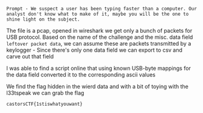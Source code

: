 `Prompt - We suspect a user has been typing faster than a computer. Our analyst don't know what to make of it, maybe you will be the one to shine light on the subject.`

The file is a pcap, opened in wireshark we get only a bunch of packets for USB protocol. Based on the name of the challenge and the misc. data field `leftover packet data`, we can assume these are packets transmitted by a keylogger - Since there's only one data field we can export to csv and carve out that field

I was able to find a script online that using known USB-byte mappings for the data field converted it to the corresponding ascii values

We find the flag hidden in the wierd data and with a bit of toying with the l33tspeak we can grab the flag

`castorsCTF{1stiswhatyouwant}`
